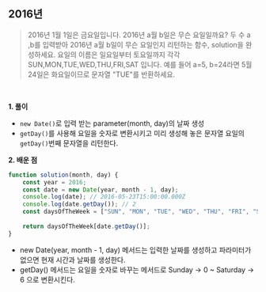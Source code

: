 ## 2016년
>2016년 1월 1일은 금요일입니다. 2016년 a월 b일은 무슨 요일일까요? 두 수 a ,b를 입력받아 2016년 a월 b일이 무슨 요일인지 리턴하는 함수, solution을 완성하세요. 요일의 이름은 일요일부터 토요일까지 각각 SUN,MON,TUE,WED,THU,FRI,SAT 입니다. 예를 들어 a=5, b=24라면 5월 24일은 화요일이므로 문자열 "TUE"를 반환하세요.
<br>

**1. 풀이**

- `new Date()`로 입력 받는 parameter(month, day)의 날짜 생성
- `getDay()`를 사용해 요일을 숫자로 변환시키고 미리 생성해 놓은 문자열 요일의 `getDay()`번째 문자열을 리턴한다.

**2. 배운 점**
```javascript
function solution(month, day) {
    const year = 2016;
    const date = new Date(year, month - 1, day);
    console.log(date); // 2016-05-23T15:00:00.000Z
    console.log(date.getDay()); // 2
    const daysOfTheWeek = ["SUN", "MON", "TUE", "WED", "THU", "FRI", "SAT"];
    
    return daysOfTheWeek[date.getDay()];
}
```
- new Date(year, month - 1, day) 메서드는 입력한 날짜를 생성하고 파라미터가 없으면 현재 시간과 날짜를 생성한다.
- getDay() 메서드는 요일을 숫자로 바꾸는 메서드로 Sunday -> 0 ~ Saturday -> 6 으로 변환시킨다.